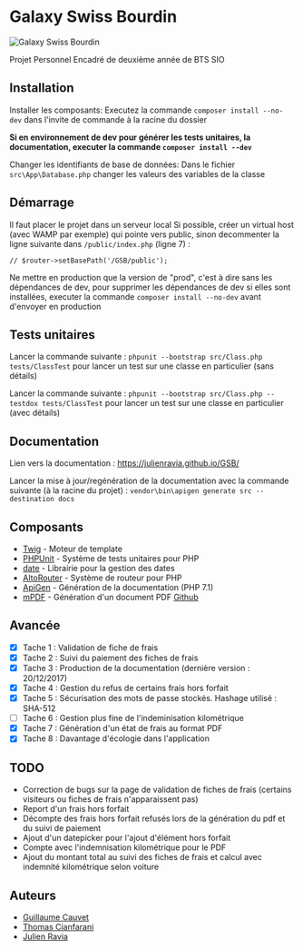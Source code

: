 # Galaxy Swiss Bourdin

![Galaxy Swiss Bourdin](https://imgur.com/yTMdlhK.png)

Projet Personnel Encadré de deuxième année de BTS SIO

## Installation

Installer les composants: 
Executez la commande ``composer install --no-dev`` dans l'invite de commande à la racine du dossier

**Si en environnement de dev pour générer les tests unitaires, la documentation, executer la commande ``composer install --dev``**

Changer les identifiants de base de données: Dans le fichier ``src\App\Database.php`` changer les valeurs des variables de la classe

## Démarrage

Il faut placer le projet dans un serveur local
Si possible, créer un virtual host (avec WAMP par exemple) qui pointe vers public, sinon decommenter la ligne suivante dans ``/public/index.php`` (ligne 7) :
```
// $router->setBasePath('/GSB/public');
```

Ne mettre en production que la version de "prod", c'est à dire sans les dépendances de dev, pour supprimer les dépendances de dev si elles sont installées, executer la commande ``composer install --no-dev`` avant d'envoyer en production

## Tests unitaires

Lancer la commande suivante : ``phpunit --bootstrap src/Class.php tests/ClassTest`` pour lancer un test sur une classe en particulier (sans détails)

Lancer la commande suivante : ``phpunit --bootstrap src/Class.php --testdox tests/ClassTest`` pour lancer un test sur une classe en particulier (avec détails)

## Documentation

Lien vers la documentation : https://julienravia.github.io/GSB/

Lancer la mise à jour/regénération de la documentation avec la commande suivante (à la racine du projet) : 
``vendor\bin\apigen generate src --destination docs``

## Composants

* [Twig](https://twig.symfony.com/doc/2.x/) - Moteur de template
* [PHPUnit](https://phpunit.de) - Système de tests unitaires pour PHP
* [date](https://github.com/jenssegers/date) - Librairie pour la gestion des dates
* [AltoRouter](http://altorouter.com) - Système de routeur pour PHP
* [ApiGen](https://github.com/ApiGen/ApiGen) - Génération de la documentation (PHP 7.1)
* [mPDF](https://mpdf.github.io) - Génération d'un document PDF [Github](https://github.com/mpdf/mpdf)

## Avancée

- [x] Tache 1 : Validation de fiche de frais
- [x] Tache 2 : Suivi du paiement des fiches de frais
- [x] Tache 3 : Production de la documentation (dernière version : 20/12/2017)
- [x] Tache 4 : Gestion du refus de certains frais hors forfait
- [x] Tache 5 : Sécurisation des mots de passe stockés. Hashage utilisé : SHA-512
- [ ] Tache 6 : Gestion plus fine de l'indeminisation kilométrique
- [x] Tache 7 : Génération d'un état de frais au format PDF
- [x] Tache 8 : Davantage d'écologie dans l'application

## TODO

- Correction de bugs sur la page de validation de fiches de frais (certains visiteurs ou fiches de frais n'apparaissent pas)
- Report d'un frais hors forfait
- Décompte des frais hors forfait refusés lors de la génération du pdf et du suivi de paiement
- Ajout d'un datepicker pour l'ajout d'élément hors forfait
- Compte avec l'indemnisation kilométrique pour le PDF
- Ajout du montant total au suivi des fiches de frais et calcul avec indemnité kilométrique selon voiture

## Auteurs

* [Guillaume Cauvet](http://www.cauvet-guillaume.fr)
* [Thomas Cianfarani](http://thomascianfarani.fr)
* [Julien Ravia](http://julienravia.fr)
